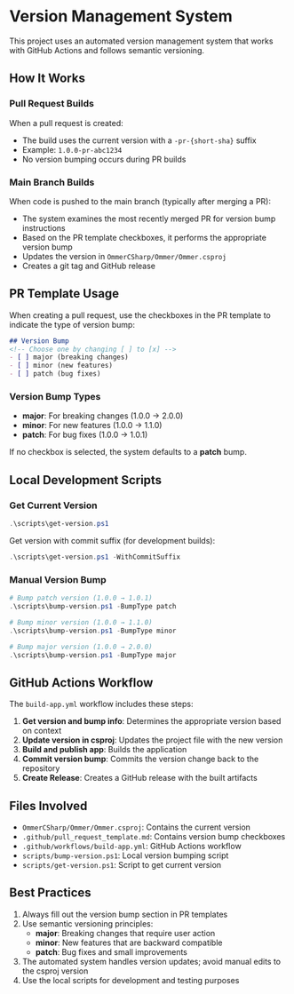 # Version Management System

This project uses an automated version management system that works with GitHub Actions and follows semantic versioning.

## How It Works

### Pull Request Builds
When a pull request is created:
- The build uses the current version with a `-pr-{short-sha}` suffix
- Example: `1.0.0-pr-abc1234`
- No version bumping occurs during PR builds

### Main Branch Builds
When code is pushed to the main branch (typically after merging a PR):
- The system examines the most recently merged PR for version bump instructions
- Based on the PR template checkboxes, it performs the appropriate version bump
- Updates the version in `OmmerCSharp/Ommer/Ommer.csproj`
- Creates a git tag and GitHub release

## PR Template Usage

When creating a pull request, use the checkboxes in the PR template to indicate the type of version bump:

```markdown
## Version Bump
<!-- Choose one by changing [ ] to [x] -->
- [ ] major (breaking changes)
- [ ] minor (new features)
- [ ] patch (bug fixes)
```

### Version Bump Types

- **major**: For breaking changes (1.0.0 → 2.0.0)
- **minor**: For new features (1.0.0 → 1.1.0)
- **patch**: For bug fixes (1.0.0 → 1.0.1)

If no checkbox is selected, the system defaults to a **patch** bump.

## Local Development Scripts

### Get Current Version
```powershell
.\scripts\get-version.ps1
```

Get version with commit suffix (for development builds):
```powershell
.\scripts\get-version.ps1 -WithCommitSuffix
```

### Manual Version Bump
```powershell
# Bump patch version (1.0.0 → 1.0.1)
.\scripts\bump-version.ps1 -BumpType patch

# Bump minor version (1.0.0 → 1.1.0)
.\scripts\bump-version.ps1 -BumpType minor

# Bump major version (1.0.0 → 2.0.0)
.\scripts\bump-version.ps1 -BumpType major
```

## GitHub Actions Workflow

The `build-app.yml` workflow includes these steps:

1. **Get version and bump info**: Determines the appropriate version based on context
2. **Update version in csproj**: Updates the project file with the new version
3. **Build and publish app**: Builds the application
4. **Commit version bump**: Commits the version change back to the repository
5. **Create Release**: Creates a GitHub release with the built artifacts

## Files Involved

- `OmmerCSharp/Ommer/Ommer.csproj`: Contains the current version
- `.github/pull_request_template.md`: Contains version bump checkboxes
- `.github/workflows/build-app.yml`: GitHub Actions workflow
- `scripts/bump-version.ps1`: Local version bumping script
- `scripts/get-version.ps1`: Script to get current version

## Best Practices

1. Always fill out the version bump section in PR templates
2. Use semantic versioning principles:
   - **major**: Breaking changes that require user action
   - **minor**: New features that are backward compatible
   - **patch**: Bug fixes and small improvements
3. The automated system handles version updates; avoid manual edits to the csproj version
4. Use the local scripts for development and testing purposes
